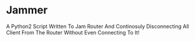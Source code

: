 # Jammer
A Python2 Script Written To Jam Router And Continosuly Disconnecting All Client From The Router Without Even Connecting To It!
